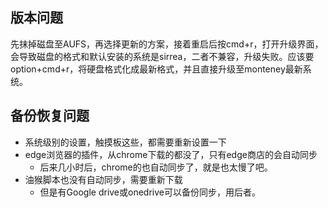 ## 版本问题
先抹掉磁盘至AUFS，再选择更新的方案，接着重启后按cmd+r，打开升级界面，会导致磁盘的格式和默认安装的系统是sirrea，二者不兼容，升级失败。应该要option+cmd+r，将硬盘格式化成最新格式，并且直接升级至monteney最新系统。

## 备份恢复问题
- 系统级别的设置，触摸板这些，都需要重新设置一下
- edge浏览器的插件，从chrome下载的都没了，只有edge商店的会自动同步
	- 后来几小时后，chrome的也自动同步了，就是也太慢了吧。
- 油猴脚本也没有自动同步，需要重新下载
	- 但是有Google drive或onedrive可以备份同步，用后者。